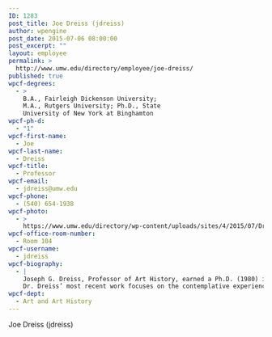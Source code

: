 ```yaml
---
ID: 1283
post_title: Joe Dreiss (jdreiss)
author: wpengine
post_date: 2015-07-06 08:00:00
post_excerpt: ""
layout: employee
permalink: >
  http://www.umw.edu/directory/employee/joe-dreiss/
published: true
wpcf-degrees:
  - >
    B.A., Fairleigh Dickenson University;
    M.A., Rutgers University; Ph.D., State
    University of New York at Binghamton
wpcf-ph-d:
  - "1"
wpcf-first-name:
  - Joe
wpcf-last-name:
  - Dreiss
wpcf-title:
  - Professor
wpcf-email:
  - jdreiss@umw.edu
wpcf-phone:
  - (540) 654-1938
wpcf-photo:
  - >
    https://www.umw.edu/directory/wp-content/uploads/sites/4/2015/07/Dreiss-Joseph07.jpg
wpcf-office-room-number:
  - Room 104
wpcf-username:
  - jdreiss
wpcf-biography:
  - |
    Joseph G. Dreiss, Professor of Art History, earned a Ph.D. (1980) in history of art from State University of New York at Binghamton, an M.A. (1974) in history of art from Rutgers University, and a B.A. (1972) in art history from Fairleigh Dickinson University. Dr. Dreiss is the author of Gari Melchers: His Works in the Belmont Collection (1984) and also has published extensively in the areas of contemporary and art criticism. Dr. Dreiss also has been involved both in the production and teaching of digital media. He founded the Department of Art and Art History’s digital media lab, and he developed and taught a summer curriculum in digital imaging, digital video, and Web production.
    Dr. Dreiss’ most recent work focuses on the contemplative experience of art as traditionally understood in psychological and anagogic terms and its correlation with recent developments in neuropsychology that document the neurological impact of contemplative states of mind. The trajectory of his recent work argues for the potential of art as a tool for the augmentation and development of consciousness, especially in consideration of the newly recognized neuroplasticity of the adult brain.
wpcf-dept:
  - Art and Art History
---
```

Joe Dreiss (jdreiss)